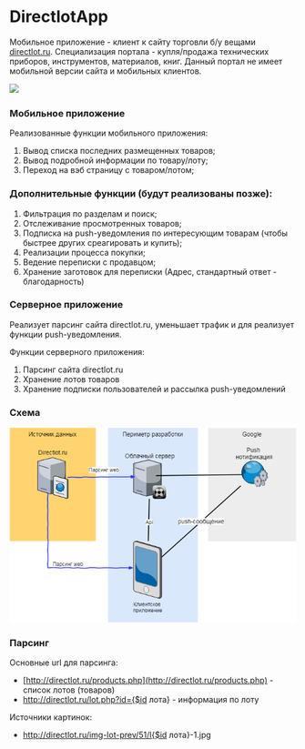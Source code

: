 # DirectlotApp
Мобильное приложение - клиент к сайту торговли б/у вещами [directlot.ru](http://directlot.ru). Специализация портала - купля/продажа технических приборов, инструментов, материалов, книг. Данный портал не имеет мобильной версии сайта и мобильных клиентов.

![](20200116_164157.gif)

### Мобильное приложение
Реализованные функции мобильного приложения:
1) Вывод списка последних размещенных товаров;
2) Вывод подробной информации по товару/лоту;
3) Переход на вэб страницу с товаром/лотом;

### Дополнительные функции (будут реализованы позже):
1) Фильтрация по разделам и поиск;
2) Отслеживание просмотренных товаров;
3) Подписка на push-уведомления по интересующим товарам (чтобы быстрее других среагировать и купить);
4) Реализации процесса покупки;
5) Ведение переписки с продавцом;
6) Хранение заготовок для переписки (Адрес, стандартный ответ - благодарность)

### Серверное приложение
Реализует парсинг сайта directlot.ru, уменьшает трафик и для реализует функции push-уведомления.

Функции серверного приложения:
1) Парсинг сайта directlot.ru
2) Хранение лотов товаров
3) Хранение подписки пользователей и рассылка push-уведомлений

### Схема
![](ProjectScheme.png)

### Парсинг
Основные url для парсинга:
- [http://directlot.ru/products.php](http://directlot.ru/products.php) - список лотов (товаров)
- http://directlot.ru/lot.php?id={$id лота} - информация по лоту

Источники картинок:
- http://directlot.ru/img-lot-prev/51/l{$id лота}-1.jpg
